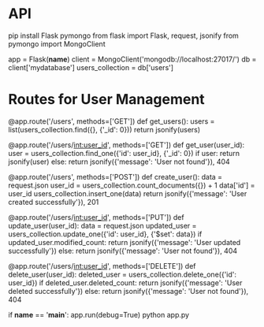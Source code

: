 # API
pip install Flask pymongo
from flask import Flask, request, jsonify
from pymongo import MongoClient

app = Flask(__name__)
client = MongoClient('mongodb://localhost:27017/')
db = client['mydatabase']
users_collection = db['users']

# Routes for User Management
@app.route('/users', methods=['GET'])
def get_users():
    users = list(users_collection.find({}, {'_id': 0}))
    return jsonify(users)

@app.route('/users/<int:user_id>', methods=['GET'])
def get_user(user_id):
    user = users_collection.find_one({'id': user_id}, {'_id': 0})
    if user:
        return jsonify(user)
    else:
        return jsonify({'message': 'User not found'}), 404

@app.route('/users', methods=['POST'])
def create_user():
    data = request.json
    user_id = users_collection.count_documents({}) + 1
    data['id'] = user_id
    users_collection.insert_one(data)
    return jsonify({'message': 'User created successfully'}), 201

@app.route('/users/<int:user_id>', methods=['PUT'])
def update_user(user_id):
    data = request.json
    updated_user = users_collection.update_one({'id': user_id}, {'$set': data})
    if updated_user.modified_count:
        return jsonify({'message': 'User updated successfully'})
    else:
        return jsonify({'message': 'User not found'}), 404

@app.route('/users/<int:user_id>', methods=['DELETE'])
def delete_user(user_id):
    deleted_user = users_collection.delete_one({'id': user_id})
    if deleted_user.deleted_count:
        return jsonify({'message': 'User deleted successfully'})
    else:
        return jsonify({'message': 'User not found'}), 404

if __name__ == '__main__':
    app.run(debug=True)
    python app.py

